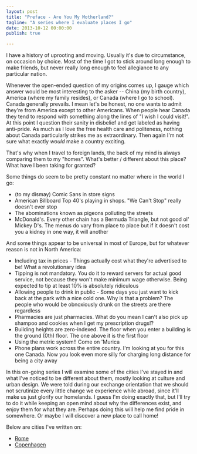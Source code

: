 ```yaml
---
layout: post
title: "Preface - Are You My Motherland?"
tagline: "A series where I evaluate places I go"
date: 2013-10-12 00:00:00
publish: true

---
```


I have a history of uprooting and moving. Usually it's due to circumstance, on 
occasion by choice. Most of the time I got to stick around long enough to make 
friends, but never really long enough to feel allegiance to any particular 
nation.

Whenever the open-ended question of my origins comes up, I gauge which answer 
would be most interesting to the asker -- China (my birth country), America 
(where my family resides), or Canada (where I go to school).  Canada generally 
prevails. I mean let's be honest, no one wants to admit they're from America 
except to other Americans. When people hear Canada they tend to respond with 
something along the lines of "I wish I could visit!". At this point I question 
their sanity in disbelief and get labeled as having anti-pride.  As much as I 
love the free health care and politeness, nothing about Canada particularly 
strikes me as extraordinary. Then again I'm not sure what exactly _would_ make a 
country exciting.

That's why when I travel to foreign lands, the back of my mind is always 
comparing them to my "homes". What's better / different about this place? What 
have I been taking for granted?

Some things do seem to be pretty constant no matter where in the world I go:

- (to my dismay) Comic Sans in store signs
- American Billboard Top 40's playing in shops. "We Can't Stop" really doesn't 
ever stop
- The abominations known as pigeons polluting the streets
- McDonald's. Every other chain has a Bermuda Triangle, but not good ol' Mickey 
D's. The menus do vary from place to place but if it doesn't cost you a kidney 
in one way, it will another

And some things appear to be universal in most of Europe, but for whatever 
reason is not in North America:

- Including tax in prices - Things actually cost what they're advertised to be! 
What a revolutionary idea
- Tipping is not mandatory. You do it to reward servers for actual good service, 
not because they won't make minimum wage otherwise. Being expected to tip at 
least 10% is absolutely ridiculous
- Allowing people to drink in public - Some days you just want to kick back at 
the park with a nice cold one. Why is that a problem? The people who would be 
obnoxiously drunk on the streets are there regardless
- Pharmacies are just pharmacies. What do you mean I can't also pick up shampoo 
and cookies when I get my prescription drugs!?
- Building heights are zero-indexed. The floor when you enter a building is the 
ground (0th) floor. The one above it is the first floor
- Using the metric system!! Come on 'Murica
- Phone plans work across the entire country. I'm looking at you for this one 
Canada. Now you look even more silly for charging long distance for being a city 
away

In this on-going series I will examine some of the cities I've stayed in and 
what I've noticed to be different about them, mostly looking at culture and 
urban design. We were told during our exchange orientation that we should not 
scrutinize every little change we experience while abroad, since it'll make us 
just glorify our homelands. I guess I'm doing exactly that, but I'll try to do 
it while keeping an open mind about why the differences exist, and enjoy them 
for what they are. Perhaps doing this will help me find pride in somewhere. Or 
  maybe I will discover a new place to call home!

Below are cities I've written on:

- [Rome](/blog/are-you-my-motherland-2)
- [Copenhagen](/blog/are-you-my-motherland-3)

